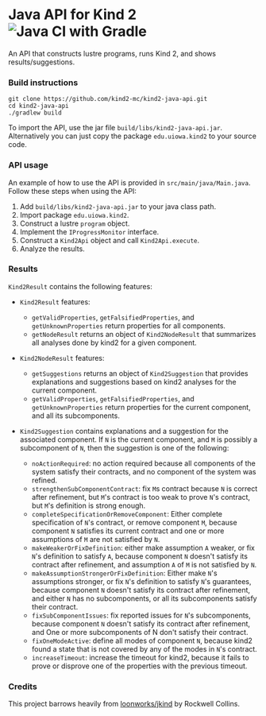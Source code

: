 # Java API for Kind 2 ![Java CI with Gradle](https://github.com/kind2-mc/kind2-java-api/workflows/Java%20CI%20with%20Gradle/badge.svg?branch=master)
An API that constructs lustre programs, runs Kind 2, and shows results/suggestions.

### Build instructions

```shell
git clone https://github.com/kind2-mc/kind2-java-api.git
cd kind2-java-api
./gradlew build
```
To import the API, use the jar file `build/libs/kind2-java-api.jar`. 
Alternatively you can just copy the package `edu.uiowa.kind2` to your source code.

### API usage
An example of how to use the API is provided in `src/main/java/Main.java`. Follow these steps when using the API:
1. Add `build/libs/kind2-java-api.jar` to your java class path.
2. Import package `edu.uiowa.kind2`.
3. Construct a lustre `program` object.
4. Implement the `IProgressMonitor` interface.
5. Construct a `Kind2Api` object and call `Kind2Api.execute`.
6. Analyze the results.

### Results
`Kind2Result` contains the following features:
- `Kind2Result` features:
  - `getValidProperties`, `getFalsifiedProperties`, and `getUnknownProperties` return properties for all components.
  - `getNodeResult` returns an object of `Kind2NodeResult` that summarizes all analyses done by kind2 for a given component.

- `Kind2NodeResult` features:
  - `getSuggestions` returns an object of `Kind2Suggestion` that provides explanations and suggestions based on kind2 analyses for the current component.
  - `getValidProperties`, `getFalsifiedProperties`, and `getUnknownProperties` return properties for the current component, and all its subcomponents.

- `Kind2Suggestion` contains explanations and a suggestion for the associated component. If `N` is the current component, and `M` is possibly a subcomponent of `N`, then the suggestion is one of the following:
  - `noActionRequired`: no action required because all components of the system satisfy their contracts, and no component of the system was refined.
  - `strengthenSubComponentContract`: fix `M`s contract because `N` is correct after refinement, but `M`'s contract is too weak to prove `N`'s contract, but `M`'s definition is strong enough.
  - `completeSpecificationOrRemoveComponent`: Either complete specification of `N`'s contract, or remove component `M`, because component `N` satisfies its current contract and one or more assumptions of `M` are not satisfied by `N`.
  - `makeWeakerOrFixDefinition`: either make assumption `A` weaker, or fix `N`'s definition to satisfy `A`, because component `N` doesn't satisfy its contract after refinement, and assumption `A` of `M` is not satisfied by `N`.
  - `makeAssumptionStrongerOrFixDefinition`: Either make `N`'s assumptions stronger, or fix `N`'s definition to satisfy `N`'s guarantees, because component `N` doesn't satisfy its contract after refinement, and either `N` has no subcomponents, or all its subcomponents satisfy their contract.
  - `fixSubComponentIssues`: fix reported issues for `N`'s subcomponents, because component `N` doesn't satisfy its contract after refinement, and One or more subcomponents of N don't satisfy their contract.
  - `fixOneModeActive`: define all modes of component `N`, because kind2 found a state that is not covered by any of the modes in `N`'s contract.
  - `increaseTimeout`: increase the timeout for kind2, because it fails to prove or disprove one of the properties with the previous timeout.

### Credits
This project barrows heavily from [loonworks/jkind](https://github.com/loonwerks/jkind) by Rockwell Collins.
